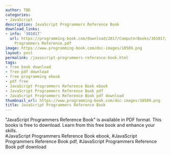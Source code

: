 ```yaml
---
author: TBD
categories:
- JavaScript
description: JavaScript Programmers Reference Book
download_links:
- info: '301017'
  url: https://programming-book.com/download/2017/ComputerBooks/301017/JavaScript
    Programmers Reference.pdf
image: https://www.programming-book.com/doc-images/10509.png
layout: post
permalink: /javascript-programmers-reference-book.html
tags:
- free book download
- free pdf download
- free programming ebook
- pdf free
- JavaScript Programmers Reference Book ebook
- JavaScript Programmers Reference Book pdf
- JavaScript Programmers Reference Book pdf download
thumbnail_url: https://www.programming-book.com/doc-images/10509.png
title: JavaScript Programmers Reference Book
---
```


 
<div class="item-desc text-justify">
  "JavaScript Programmers Reference Book" is available in PDF format. This books is free to download. Learn from this free book and enhance your skills.
  <br>
  #JavaScript Programmers Reference Book ebook, #JavaScript Programmers Reference Book pdf, #JavaScript Programmers Reference Book pdf download
</div>